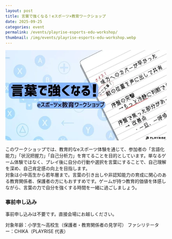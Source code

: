 ```yaml
---
layout: post
title: 言葉で強くなる！eスポーツ×教育ワークショップ
date: 2025-09-25
categories: event
permalink: /events/playrise-esports-edu-workshop/
thumbnail: /img/events/playrise-esports-edu-workshop.webp
---
```

<img class='w-full pb-8' src='/img/events/playrise-esports-edu-workshop.webp' alt='言葉で強くなる！eスポーツ×教育ワークショップ'>

このワークショップでは、教育的なeスポーツ体験を通じて、参加者の「言語化能力」「状況把握力」「自己分析力」を育てることを目的としています。単なるゲーム体験ではなく、プレイ後に自分の行動や選択を言葉にすることで、自己理解を深め、自己肯定感の向上を目指します。<br />
対象は小中高生から若年層まで。言葉の引き出しや非認知能力の育成に関心のある教育関係者、保護者の方にもおすすめです。ゲームが持つ教育的価値を体感しながら、言葉の力で自分を強くする時間を一緒に過ごしましょう。

### 事前申し込み
事前申し込みは不要です。直接会場にお越しください。

対象年齢：小学生〜高校生（保護者・教育関係者の見学可）
ファシリテーター：CHIKA（PLAYRISE 代表）

